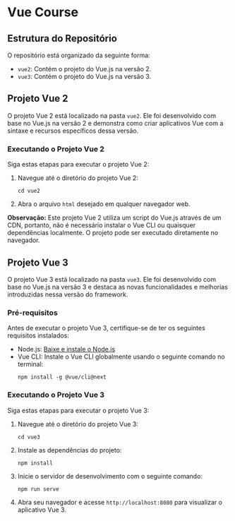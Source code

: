 # Vue Course

## Estrutura do Repositório

O repositório está organizado da seguinte forma:

- `vue2`: Contém o projeto do Vue.js na versão 2.
- `vue3`: Contém o projeto do Vue.js na versão 3.

## Projeto Vue 2

O projeto Vue 2 está localizado na pasta `vue2`. Ele foi desenvolvido com base no Vue.js na versão 2 e demonstra como criar aplicativos Vue com a sintaxe e recursos específicos dessa versão.

### Executando o Projeto Vue 2

Siga estas etapas para executar o projeto Vue 2:

1. Navegue até o diretório do projeto Vue 2:
   ```
   cd vue2
   ```

2. Abra o arquivo `html` desejado em qualquer navegador web.

**Observação:** Este projeto Vue 2 utiliza um script do Vue.js através de um CDN, portanto, não é necessário instalar o Vue CLI ou quaisquer dependências localmente. O projeto pode ser executado diretamente no navegador.

## Projeto Vue 3

O projeto Vue 3 está localizado na pasta `vue3`. Ele foi desenvolvido com base no Vue.js na versão 3 e destaca as novas funcionalidades e melhorias introduzidas nessa versão do framework.

### Pré-requisitos

Antes de executar o projeto Vue 3, certifique-se de ter os seguintes requisitos instalados:

- Node.js: [Baixe e instale o Node.js](https://nodejs.org)
- Vue CLI: Instale o Vue CLI globalmente usando o seguinte comando no terminal:
  ```
  npm install -g @vue/cli@next
  ```

### Executando o Projeto Vue 3

Siga estas etapas para executar o projeto Vue 3:

1. Navegue até o diretório do projeto Vue 3:
   ```
   cd vue3
   ```

2. Instale as dependências do projeto:
   ```
   npm install
   ```

3. Inicie o servidor de desenvolvimento com o seguinte comando:
   ```
   npm run serve
   ```

4. Abra seu navegador e acesse `http://localhost:8080` para visualizar o aplicativo Vue 3.
